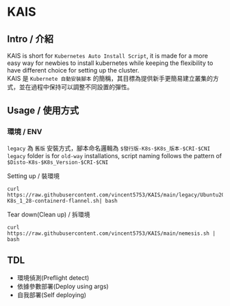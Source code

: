 # KAIS
## Intro / 介紹
KAIS is short for `Kubernetes Auto Install Script`, it is made for a more easy way for newbies to install kubernetes while keeping the flexibility to have different choice for setting up the cluster. </br>
KAIS 是 `Kubernete 自動安裝腳本` 的簡稱，其目標為提供新手更簡易建立叢集的方式，並在過程中保持可以調整不同設置的彈性。

## Usage / 使用方式
### 環境 / ENV
`legacy` 為 `舊版` 安裝方式，腳本命名邏輯為 `$發行版-K8s-$K8s_版本-$CRI-$CNI`  </br>
`legacy` folder is for `old-way` installations, script naming follows the pattern of `$Disto-K8s-$K8s_Version-$CRI-$CNI`

Setting up / 裝環境
```
curl https://raw.githubusercontent.com/vincent5753/KAIS/main/legacy/Ubuntu20-K8s_1_28-containerd-flannel.sh| bash
```

Tear down(Clean up) / 拆環境
```
curl https://raw.githubusercontent.com/vincent5753/KAIS/main/nemesis.sh | bash
```

## TDL
+ 環境偵測(Preflight detect)
+ 依據參數部署(Deploy using args)
+ 自我部署(Self deploying)
